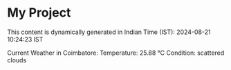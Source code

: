 # My Project

This content is dynamically generated in Indian Time (IST): 2024-08-21 10:24:23 IST


Current Weather in Coimbatore:
Temperature: 25.88 °C
Condition: scattered clouds
